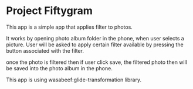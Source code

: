 <h1>Project Fiftygram</h1>

This app is a simple app that applies filter to photos.

It works by opening photo album folder in the phone, when user selects a picture. User will be asked to apply certain filter available by pressing the button associated with the filter.

once the photo is filtered then if user click save, the filtered photo then will be saved into the photo album in the phone.


This app is using wasabeef:glide-transformation library.



